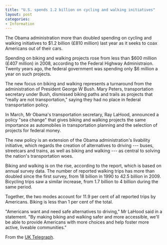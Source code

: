 ```yaml
---
title: "U.S. spends 1.2 billion on cycling and walking initiatives"
layout: post
categories:
- Information
---
```


The Obama administration more than doubled spending on cycling and walking initiatives to $1.2 billion (£810 million) last year as it seeks to coax Americans out of their cars.

Spending on biking and walking projects rose from less than $600 million (£407 million) in 2008, according to the Federal Highway Administraion. Twenty years ago, the federal government was spending only $6 million a year on such projects.

The new focus on biking and walking represents a turnaround from the administration of President George W Bush. Mary Peters, transportation secretary under Bush, dismissed biking paths and trails as projects that "really are not transportation," saying they had no place in federal transportation policy.

In March, Mr Obama's transportation secretary, Ray LaHood, announced a policy "sea change" that gives biking and walking projects the same importance as automobiles in transportation planning and the selection of projects for federal money.

The new policy is an extension of the Obama administration's livability initiative, which regards the creation of alternatives to driving --- buses, streetcars and trains, as well as biking and walking --- as central to solving the nation's transportation woes.

Biking and walking is on the rise, according to the report, which is based on annual survey data. The number of reported walking trips has more than doubled since the first survey, from 18 billion in 1990 to 42.5 billion in 2009. Bicycling trips saw a similar increase, from 1.7 billion to 4 billion during the same period.

Together, the two modes account for 11.9 per cent of all reported trips by Americans. Biking is less than 1 per cent of the total.

"Americans want and need safe alternatives to driving," Mr LaHood said in a statement. "By making biking and walking safer and more accessible, we'll be able to provide Americans with more choices and help foster more active, liveable communities."

From the [UK Telegraph](https://www.telegraph.co.uk/news/worldnews/northamerica/usa/7834334/Obama-administration-spends-1.2-billion-on-cycling-and-walking-initiatives.html).